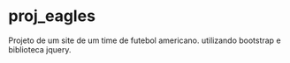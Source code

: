 # proj_eagles
Projeto de um site de um time de futebol americano.
utilizando bootstrap e biblioteca jquery.

